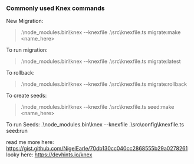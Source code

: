 ### Commonly used Knex commands

New Migration:

> .\node_modules\.bin\knex --knexfile .\src\knexfile.ts migrate:make <name_here>

To run migration:

> .\node_modules\.bin\knex --knexfile .\src\knexfile.ts migrate:latest

To rollback:

> .\node_modules\.bin\knex --knexfile .\src\knexfile.ts migrate:rollback

To create seeds:

> .\node_modules\.bin\knex --knexfile .\src\knexfile.ts seed:make <name_here>

To run Seeds:
.\node_modules\.bin\knex --knexfile .\src\config\knexfile.ts seed:run

read me more here: https://gist.github.com/NigelEarle/70db130cc040cc2868555b29a0278261
looky here: https://devhints.io/knex
